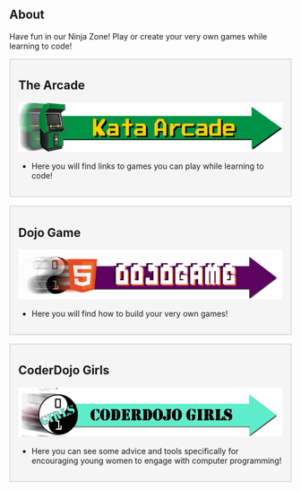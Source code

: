 ## About

Have fun in our Ninja Zone\! Play or create your very own games while
learning to
code\!

<div style="margin:0; margin-top:0px; margin-bottom:15px; margin-right:0px; border:2px solid #dfdfdf; padding:.3em 1em 1em 1em; background-color:#F5F5F5;">

## The Arcade

![Arcade\_t.png](../files/img/Arcade_t.png "Arcade_t.png")

  -   
    Here you will find links to games you can play while learning to
    code\!

</div>

<div style="margin:0; margin-top:0px; margin-bottom:15px; margin-right:0px; border:2px solid #dfdfdf; padding:.3em 1em 1em 1em; background-color:#F5F5F5;">

## Dojo Game

![Kata\_banners\_dojogame.png](../files/img/Kata_banners_dojogame.png
"Kata_banners_dojogame.png")

  -   
    Here you will find how to build your very own
games\!

</div>

<div style="margin:0; margin-top:0px; margin-bottom:15px; margin-right:0px; border:2px solid #dfdfdf; padding:.3em 1em 1em 1em; background-color:#F5F5F5;">

## CoderDojo Girls

![Coderdojogirls22.png](../files/img/Coderdojogirls22.png "Coderdojogirls22.png")

  -   
    Here you can see some advice and tools specifically for encouraging
    young women to engage with computer programming\!

</div>
